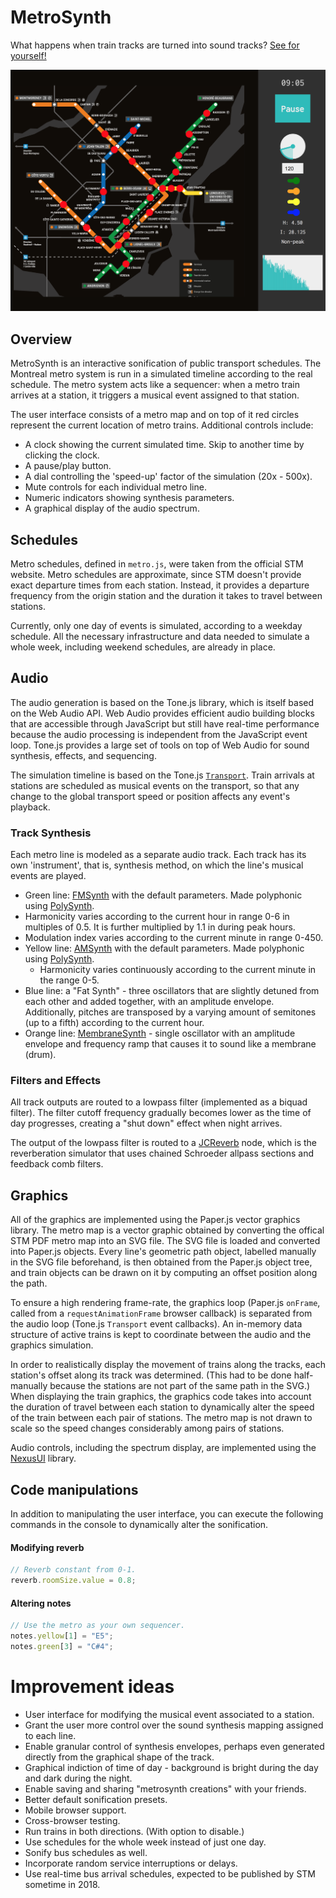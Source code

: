 # MetroSynth
What happens when train tracks are turned into sound tracks?
[See for yourself!](https://www.matangover.com/metrosynth)


![MetroSynth screenshot](/screenshot.png?raw=true)

## Overview
MetroSynth is an interactive sonification of public transport schedules. The Montreal metro system is run in a simulated timeline according to the real schedule. The metro system acts like a sequencer: when a metro train arrives at a station, it triggers a musical event assigned to that station.

The user interface consists of a metro map and on top of it red circles represent the current location of metro trains. Additional controls include:
- A clock showing the current simulated time. Skip to another time by clicking the clock.
- A pause/play button.
- A dial controlling the 'speed-up' factor of the simulation (20x - 500x).
- Mute controls for each individual metro line.
- Numeric indicators showing synthesis parameters.
- A graphical display of the audio spectrum.

## Schedules
Metro schedules, defined in `metro.js`, were taken from the official STM website. Metro schedules are approximate, since STM doesn't provide exact departure times from each station. Instead, it provides a departure frequency from the origin station and the duration it takes to travel between stations.

Currently, only one day of events is simulated, according to a weekday schedule. All the necessary infrastructure and data needed to simulate a whole week, including weekend schedules, are already in place.

## Audio
The audio generation is based on the Tone.js library, which is itself based on the Web Audio API. Web Audio provides efficient audio building blocks that are accessible through JavaScript but still have real-time performance because the audio processing is independent from the JavaScript event loop. Tone.js provides a large set of tools on top of Web Audio for sound synthesis, effects, and sequencing.

The simulation timeline is based on the Tone.js [`Transport`](https://github.com/Tonejs/Tone.js/wiki/TransportTime). Train arrivals at stations are scheduled as musical events on the transport, so that any change to the global transport speed or position affects any event's playback.

### Track Synthesis
Each metro line is modeled as a separate audio track. Each track has its own 'instrument', that is, synthesis method, on which the line's musical events are played.

- Green line: [FMSynth](https://tonejs.github.io/docs/r12/FMSynth) with the default parameters. Made polyphonic using [PolySynth](https://tonejs.github.io/docs/r12/PolySynth).
 - Harmonicity varies according to the current hour in range 0-6 in multiples of 0.5. It is further multiplied by 1.1 in during peak hours.
 - Modulation index varies according to the current minute in range 0-450.
- Yellow line: [AMSynth](https://tonejs.github.io/docs/r12/AMSynth) with the default parameters. Made polyphonic using [PolySynth](https://tonejs.github.io/docs/r12/PolySynth).
  - Harmonicity varies continuously according to the current minute in the range 0-5.
- Blue line: a "Fat Synth" - three oscillators that are slightly detuned from each other and added together, with an amplitude envelope. Additionally, pitches are transposed by a varying amount of semitones (up to a fifth) according to the current hour.
- Orange line: [MembraneSynth](https://tonejs.github.io/docs/r12/MembraneSynth) - single oscillator with an amplitude envelope and frequency ramp that causes it to sound like a membrane (drum).

### Filters and Effects
All track outputs are routed to a lowpass filter (implemented as a biquad filter). The filter cutoff frequency gradually becomes lower as the time of day progresses, creating a "shut down" effect when night arrives.

The output of the lowpass filter is routed to a [JCReverb](https://tonejs.github.io/docs/r12/JCReverb) node, which is the reverberation simulator that uses chained Schroeder allpass sections and feedback comb filters.

## Graphics

All of the graphics are implemented using the Paper.js vector graphics library. The metro map is a vector graphic obtained by converting the offical STM PDF metro map into an SVG file. The SVG file is loaded and converted into Paper.js objects. Every line's geometric path object, labelled manually in the SVG file beforehand, is then obtained from the Paper.js object tree, and train objects can be drawn on it by computing an offset position along the path.

To ensure a high rendering frame-rate, the graphics loop (Paper.js `onFrame`, called from a `requestAnimationFrame` browser callback) is separated from the audio loop (Tone.js `Transport` event callbacks). An in-memory data structure of active trains is kept to coordinate between the audio and the graphics simulation.

In order to realistically display the movement of trains along the tracks, each station's offset along its track was determined. (This had to be done half-manually because the stations are not part of the same path in the SVG.) When displaying the train graphics, the graphics code takes into account the duration of travel between each station to dynamically alter the speed of the train between each pair of stations. The metro map is not drawn to scale so the speed changes considerably among pairs of stations.

Audio controls, including the spectrum display, are implemented using the [NexusUI](https://nexus-js.github.io/ui/api/) library.

## Code manipulations
In addition to manipulating the user interface, you can execute the following commands in the console to dynamically alter the sonification.

#### Modifying reverb
```javascript
// Reverb constant from 0-1.
reverb.roomSize.value = 0.8;
```
#### Altering notes
```javascript
// Use the metro as your own sequencer.
notes.yellow[1] = "E5";
notes.green[3] = "C#4";
```
# Improvement ideas
- User interface for modifying the musical event associated to a station.
- Grant the user more control over the sound synthesis mapping assigned to each line.
- Enable granular control of synthesis envelopes, perhaps even generated directly from the graphical shape of the track.
- Graphical indiction of time of day - background is bright during the day and dark during the night.
- Enable saving and sharing "metrosynth creations" with your friends.
- Better default sonification presets.
- Mobile browser support.
- Cross-browser testing.
- Run trains in both directions. (With option to disable.)
- Use schedules for the whole week instead of just one day.
- Sonify bus schedules as well.
- Incorporate random service interruptions or delays.
- Use real-time bus arrival schedules, expected to be published by STM sometime in 2018.

